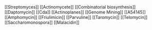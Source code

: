 [[Streptomyces]]
[[Actinomycete]]
[[Combinatorial biosynthesis]]
[[Daptomycin]]
[[Cda]]
[[Actinoplanes]]
[[Genome Mining]]
[[A54145]]
[[Amphomycin]]
[[Friulimicin]]
[[Parvuline]]
[[Taromycin]]
[[Telomycin]]
[[Saccharomonospora]]
[[Malacidin]]
